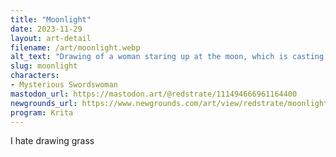 ```yaml
---
title: "Moonlight"
date: 2023-11-29
layout: art-detail
filename: /art/moonlight.webp
alt_text: "Drawing of a woman staring up at the moon, which is casting a low light across the grass field. She has her right hand resting on her head, and the other on her side. She's wearing a dark jacket, a greenish top and some sweatpants. There's a few ladybugs flying around the numerous foliage."
slug: moonlight
characters:
- Mysterious Swordswoman
mastodon_url: https://mastodon.art/@redstrate/111494666961164400
newgrounds_url: https://www.newgrounds.com/art/view/redstrate/moonlight
program: Krita
---
```

I hate drawing grass
